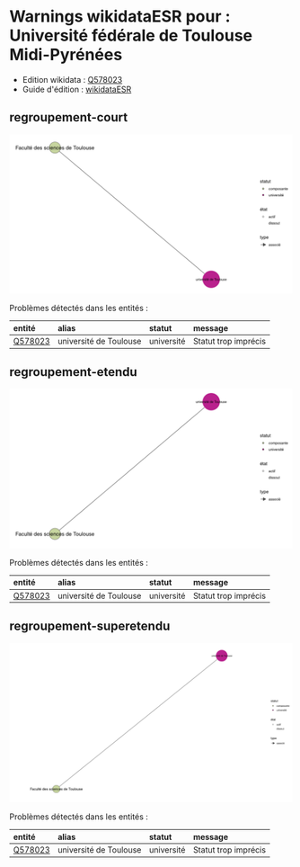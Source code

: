 Warnings wikidataESR pour : Université fédérale de Toulouse Midi-Pyrénées
================

- Edition wikidata : [Q578023](https://www.wikidata.org/wiki/Q578023)
- Guide d'édition : [wikidataESR](https://github.com/cpesr/wikidataESR/)



## regroupement-court 

![Graphique non généré](https://github.com/cpesr/wikidataESR/blob/master/plots/regroupements/Q578023-regroupement-court.png) 



Problèmes détectés dans les entités :

|entité                                           |alias                  |statut     |message              |
|:------------------------------------------------|:----------------------|:----------|:--------------------|
|[Q578023](https://www.wikidata.org/wiki/Q578023) |université de Toulouse |université |Statut trop imprécis |


## regroupement-etendu 

![Graphique non généré](https://github.com/cpesr/wikidataESR/blob/master/plots/regroupements/Q578023-regroupement-etendu.png) 



Problèmes détectés dans les entités :

|entité                                           |alias                  |statut     |message              |
|:------------------------------------------------|:----------------------|:----------|:--------------------|
|[Q578023](https://www.wikidata.org/wiki/Q578023) |université de Toulouse |université |Statut trop imprécis |


## regroupement-superetendu 

![Graphique non généré](https://github.com/cpesr/wikidataESR/blob/master/plots/regroupements/Q578023-regroupement-superetendu.png) 



Problèmes détectés dans les entités :

|entité                                           |alias                  |statut     |message              |
|:------------------------------------------------|:----------------------|:----------|:--------------------|
|[Q578023](https://www.wikidata.org/wiki/Q578023) |université de Toulouse |université |Statut trop imprécis |
